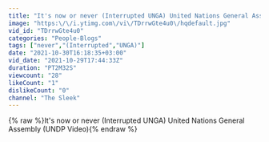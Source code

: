 ```yaml
---
title: "It's now or never (Interrupted UNGA) United Nations General Assembly (UNDP Video)"
image: "https:\/\/i.ytimg.com\/vi\/TDrrwGte4u0\/hqdefault.jpg"
vid_id: "TDrrwGte4u0"
categories: "People-Blogs"
tags: ["never","(Interrupted","UNGA)"]
date: "2021-10-30T16:18:35+03:00"
vid_date: "2021-10-29T17:44:33Z"
duration: "PT2M32S"
viewcount: "28"
likeCount: "1"
dislikeCount: "0"
channel: "The Sleek"
---
```

{% raw %}It's now or never (Interrupted UNGA) United Nations General Assembly (UNDP Video){% endraw %}
